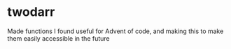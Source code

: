 # twodarr
Made functions I found useful for Advent of code, and making this to make them easily accessible in the future